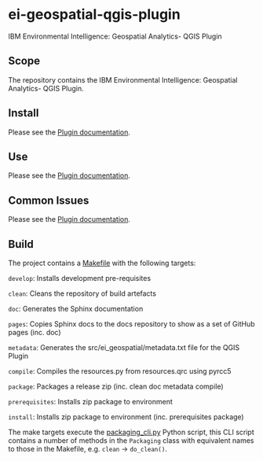 # ei-geospatial-qgis-plugin
IBM Environmental Intelligence: Geospatial Analytics- QGIS Plugin

## Scope

The repository contains the IBM Environmental Intelligence: Geospatial Analytics- QGIS Plugin.

## Install

Please see the [Plugin documentation](https://ibm.github.io/ei-geospatial-qgis-plugin/).

## Use 

Please see the [Plugin documentation](https://ibm.github.io/ei-geospatial-qgis-plugin/).

## Common Issues 

Please see the [Plugin documentation](https://ibm.github.io/ei-geospatial-qgis-plugin/).

## Build

The project contains a [Makefile](Makefile) with the following targets:

`develop`: Installs development pre-requisites

`clean`: Cleans the repository of build artefacts

`doc`: Generates the Sphinx documentation

`pages`: Copies Sphinx docs to the docs repository to show as a set of GitHub pages (inc. doc)

`metadata`: Generates the src/ei_geospatial/metadata.txt file for the QGIS Plugin

`compile`: Compiles the resources.py from resources.qrc using pyrcc5

`package`: Packages a release zip (inc. clean doc metadata compile)

`prerequisites`: Installs zip package to environment

`install`: Installs zip package to environment (inc. prerequisites package)

The make targets execute the [packaging_cli.py](packaging_cli.py) Python script, this CLI script contains a number of methods in the `Packaging` class with equivalent names to those in the Makefile, e.g. `clean` -> `do_clean()`.
